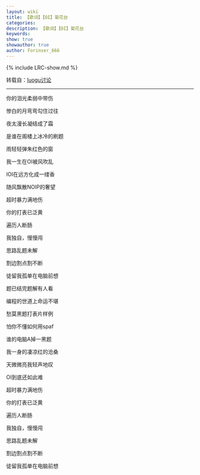 ```yaml
---
layout: wiki
title: 【歌词】【OI】菊花台
categories: 
description: 【歌词】【OI】菊花台
keywords: 
show: true
showauthor: true
author: Forinser_666
---
```

{% include LRC-show.md %}

转载自：[luogu讨论](https://www.luogu.org/discuss/show/75727)

---

你的泪光柔弱中带伤

惨白的月弯弯勾住过往

夜太漫长凝结成了霜

是谁在阁楼上冰冷的刷题

雨轻轻弹朱红色的窗

我一生在OI被风吹乱

IOI在远方化成一缕香

随风飘散NOIP的奢望

超时暴力满地伤

你的打表已泛黄

遍历人断肠

我独自，慢慢闯

思路乱题未解

割边割点割不断

徒留我孤单在电脑前想

题已结完题解有人看

编程的世道上命运不堪

愁莫黑题打表片样例

怕你不懂如何用spaf

谁的电脑A掉一黑题

我一身的凄凉红的沧桑

天微微亮我轻声地叹

OI到底还如此难

超时暴力满地伤

你的打表已泛黄

遍历人断肠

我独自，慢慢闯

思路乱题未解

割边割点割不断

徒留我孤单在电脑前想